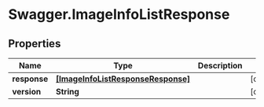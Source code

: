 # Swagger.ImageInfoListResponse

## Properties
Name | Type | Description | Notes
------------ | ------------- | ------------- | -------------
**response** | [**[ImageInfoListResponseResponse]**](ImageInfoListResponseResponse.md) |  | [optional] 
**version** | **String** |  | [optional] 


